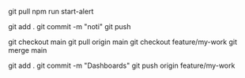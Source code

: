 git pull
npm run start-alert

git add .
git commit -m "noti"
git push

git checkout main
git pull origin main
git checkout feature/my-work
git merge main

git add .
git commit -m "Dashboards"
git push origin feature/my-work
